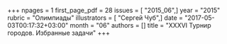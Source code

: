 +++
npages = 1
first_page_pdf = 28
issues = [ "2015_06",]
year = "2015"
rubric = "Олимпиады"
illustrators = [ "Сергей Чуб",]
date = "2017-05-03T00:17:32+03:00"
month = "06"
authors = []
title = "XXXVI Турнир городов. Избранные задачи"
+++
